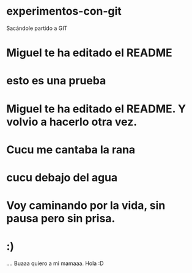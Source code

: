 # experimentos-con-git
Sacándole partido a GIT


# Miguel te ha editado el README
# esto es una prueba
# Miguel te ha editado el README. Y volvio a hacerlo otra vez.
# Cucu me cantaba la rana
# cucu debajo del agua
# Voy caminando por la vida, sin pausa pero sin prisa.
# :)

.... Buaaa quiero a mi mamaaa.
Hola :D
